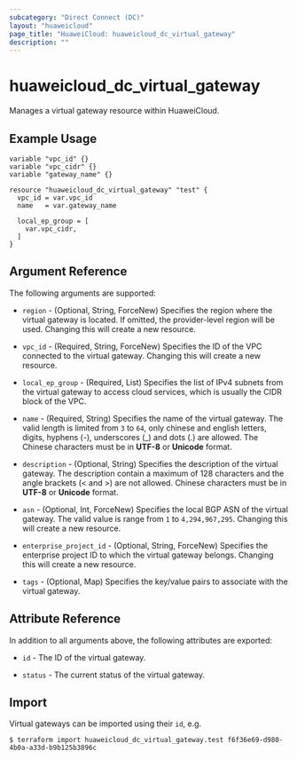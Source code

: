 ```yaml
---
subcategory: "Direct Connect (DC)"
layout: "huaweicloud"
page_title: "HuaweiCloud: huaweicloud_dc_virtual_gateway"
description: ""
---
```


# huaweicloud_dc_virtual_gateway

Manages a virtual gateway resource within HuaweiCloud.

## Example Usage

```hcl
variable "vpc_id" {}
variable "vpc_cidr" {}
variable "gateway_name" {}

resource "huaweicloud_dc_virtual_gateway" "test" {
  vpc_id = var.vpc_id
  name   = var.gateway_name

  local_ep_group = [
    var.vpc_cidr,
  ]
}
```

## Argument Reference

The following arguments are supported:

* `region` - (Optional, String, ForceNew) Specifies the region where the virtual gateway is located.
  If omitted, the provider-level region will be used. Changing this will create a new resource.

* `vpc_id` - (Required, String, ForceNew) Specifies the ID of the VPC connected to the virtual gateway.
  Changing this will create a new resource.

* `local_ep_group` - (Required, List) Specifies the list of IPv4 subnets from the virtual gateway to access cloud
  services, which is usually the CIDR block of the VPC.

* `name` - (Required, String) Specifies the name of the virtual gateway.
  The valid length is limited from `3` to `64`, only chinese and english letters, digits, hyphens (-), underscores (_)
  and dots (.) are allowed.
  The Chinese characters must be in **UTF-8** or **Unicode** format.

* `description` - (Optional, String) Specifies the description of the virtual gateway.
  The description contain a maximum of 128 characters and the angle brackets (< and >) are not allowed.
  Chinese characters must be in **UTF-8** or **Unicode** format.

* `asn` - (Optional, Int, ForceNew) Specifies the local BGP ASN of the virtual gateway.
  The valid value is range from `1` to `4,294,967,295`.
  Changing this will create a new resource.

* `enterprise_project_id` - (Optional, String, ForceNew) Specifies the enterprise project ID to which the virtual
  gateway belongs.
  Changing this will create a new resource.

* `tags` - (Optional, Map) Specifies the key/value pairs to associate with the virtual gateway.

## Attribute Reference

In addition to all arguments above, the following attributes are exported:

* `id` - The ID of the virtual gateway.

* `status` - The current status of the virtual gateway.

## Import

Virtual gateways can be imported using their `id`, e.g.

```shell
$ terraform import huaweicloud_dc_virtual_gateway.test f6f36e69-d980-4b0a-a33d-b9b125b3896c
```
